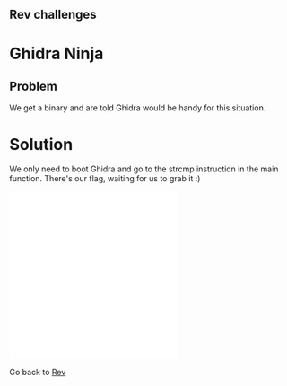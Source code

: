 ## Rev challenges

# Ghidra Ninja

## Problem

We get a binary and are told Ghidra would be handy for this situation.

# Solution

We only need to boot Ghidra and go to the strcmp instruction in the main function. There's our flag, waiting for us to grab it :)

![1](../images/ghidra_ninja_1.md)
![2](../images/ghidra_ninja_2.md)

Go back to [Rev](./)

